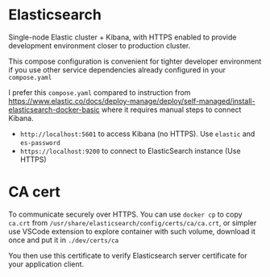 # Elasticsearch

Single-node Elastic cluster + Kibana, with HTTPS enabled
to provide development environment closer to production cluster.

This compose configuration is convenient for tighter developer environment
if you use other service dependencies already configured in your `compose.yaml`

I prefer this `compose.yaml` compared to instruction from
https://www.elastic.co/docs/deploy-manage/deploy/self-managed/install-elasticsearch-docker-basic
where it requires manual steps to connect Kibana.

- `http://localhost:5601` to access Kibana (no HTTPS). Use `elastic` and `es-password`
- `https://localhost:9200` to connect to ElasticSearch instance (Use HTTPS)

# CA cert

To communicate securely over HTTPS. You can use `docker cp` to copy
`ca.crt` from `/usr/share/elasticsearch/config/certs/ca/ca.crt`, or simpler
use VSCode extension to explore container with such volume, download it once
and put it in `./dev/certs/ca`

You then use this certificate to verify Elasticsearch server certificate
for your application client.
